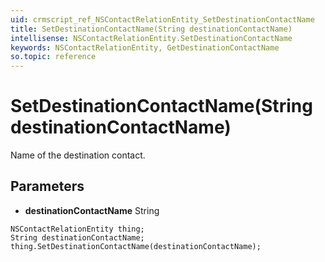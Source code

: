 ```yaml
---
uid: crmscript_ref_NSContactRelationEntity_SetDestinationContactName
title: SetDestinationContactName(String destinationContactName)
intellisense: NSContactRelationEntity.SetDestinationContactName
keywords: NSContactRelationEntity, GetDestinationContactName
so.topic: reference
---
```


# SetDestinationContactName(String destinationContactName)

Name of the destination contact.

## Parameters

* **destinationContactName** String

```crmscript
NSContactRelationEntity thing;
String destinationContactName;
thing.SetDestinationContactName(destinationContactName);
```

